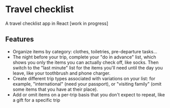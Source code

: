 # Travel checklist
A travel checklist app in React
[work in progress]

## Features
* Organize items by category: clothes, toiletries, pre-departure tasks...
* The night before your trip, complete your "do in advance" list, which shows you only the items you can actually check off, like socks. Then switch to the "last minute" list for the items you'll need until the day you leave, like your toothbrush and phone charger.
* Create different trip types associated with variations on your list: for example, "international" (need your passport), or "visiting family" (omit some items that you have at their place).
* Add or omit items on a per-trip basis that you don't expect to repeat, like a gift for a specific trip
